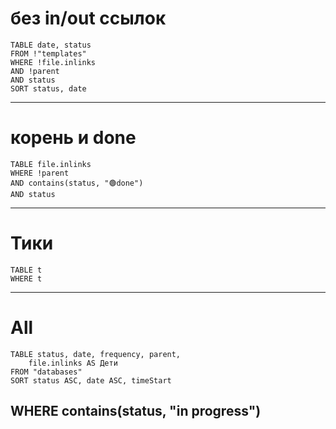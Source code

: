 # без in/out ссылок
```
TABLE date, status
FROM !"templates"
WHERE !file.inlinks
AND !parent
AND status
SORT status, date
```

---

# корень и done
```
TABLE file.inlinks
WHERE !parent
AND contains(status, "🟢done")
AND status
```

---
# Тики
```
TABLE t
WHERE t
```

---
# All

```dataview
TABLE status, date, frequency, parent,
	file.inlinks AS Дети
FROM "databases"
SORT status ASC, date ASC, timeStart
```
WHERE contains(status, "in progress")
---